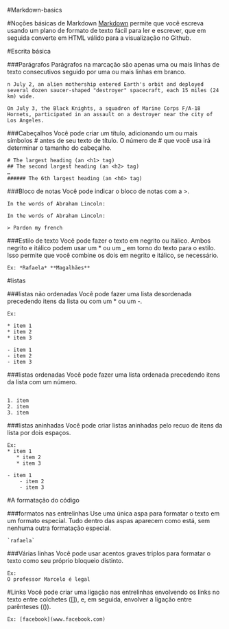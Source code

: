 
#Markdown-basics

#Noções básicas de Markdown
  [Markdown](http://daringfireball.net/projects/markdown/) permite que você escreva usando um plano de formato de texto fácil para ler e escrever, que em seguida converte em HTML válido para a visualização no Github.

#Escrita básica

###Parágrafos
  Parágrafos na marcação são apenas uma ou mais linhas de texto consecutivos seguido por uma ou mais linhas em branco.

```
n July 2, an alien mothership entered Earth's orbit and deployed several dozen saucer-shaped "destroyer" spacecraft, each 15 miles (24 km) wide.

On July 3, the Black Knights, a squadron of Marine Corps F/A-18 Hornets, participated in an assault on a destroyer near the city of Los Angeles.
```

###Cabeçalhos
  Você pode criar um título, adicionando um ou mais símbolos # antes de seu texto de título. O número de # que você usa irá determinar o tamanho do cabeçalho.
```
# The largest heading (an <h1> tag)
## The second largest heading (an <h2> tag)
…
###### The 6th largest heading (an <h6> tag)
```

###Bloco de notas
  Você pode indicar o bloco de notas com a >.
```
In the words of Abraham Lincoln:

In the words of Abraham Lincoln:

> Pardon my french
```

###Estilo de texto 
  Você pode fazer o texto em negrito ou itálico.
Ambos negrito e itálico podem usar um * ou um _ em torno do texto para o estilo. Isso permite que você combine os dois em negrito e itálico, se necessário.
```
Ex: *Rafaela* **Magalhães**
```
#listas

###listas não ordenadas
  Você pode fazer uma lista desordenada precedendo itens da lista ou com um * ou um -.
```
Ex: 

* item 1
* item 2
* item 3

- item 1
- item 2
- item 3
```

###listas ordenadas
  Você pode fazer uma lista ordenada precedendo itens da lista com um número.
```ex: 

1. item 
2. item
3. item 
```
###listas aninhadas
  Você pode criar listas aninhadas pelo recuo de itens da lista por dois espaços.

```
Ex: 
* item 1
   * item 2
   * item 3

- item 1
    - item 2
    - item 3
```

#A formatação do código

###formatos nas entrelinhas
  Use uma única aspa para formatar o texto em um formato especial. Tudo dentro das aspas aparecem como está, sem nenhuma outra formatação especial.
```Ex: 
`rafaela`
```

###Várias linhas
  Você pode usar acentos graves triplos  para formatar o texto como seu próprio bloqueio distinto.
```
Ex: 
O professor Marcelo é legal
```

#Links
  Você pode criar uma ligação nas entrelinhas envolvendo os links no  texto entre colchetes ([]), e, em seguida, envolver a ligação entre parênteses (()).
```
Ex: [facebook](www.facebook.com)
```
